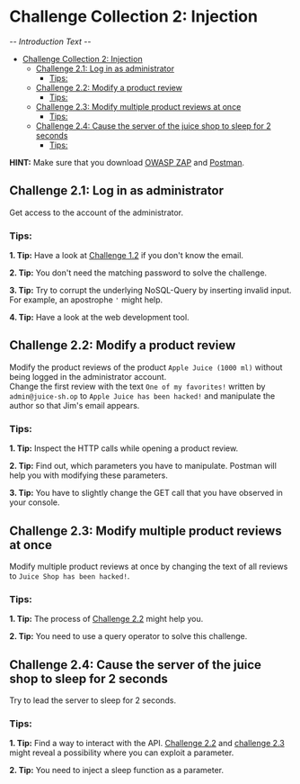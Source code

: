 # Challenge Collection 2: Injection

*-- Introduction Text --*

   * [Challenge Collection 2: Injection](#challenge-collection-2-injection)
      * [Challenge 2.1: Log in as administrator](#challenge-21-log-in-as-administrator)
         * [Tips:](#tips)
      * [Challenge 2.2: Modify a product review](#challenge-22-modify-a-product-review)
         * [Tips:](#tips-1)
      * [Challenge 2.3: Modify multiple product reviews at once](#challenge-23-modify-multiple-product-reviews-at-once)
         * [Tips:](#tips-2)
      * [Challenge 2.4: Cause the server of the juice shop to sleep for 2 seconds](#challenge-24-cause-the-server-of-the-juice-shop-to-sleep-for-2-seconds)
         * [Tips:](#tips-3)

**HINT:** Make sure that you download [OWASP ZAP](https://github.com/zaproxy/zaproxy/wiki/Downloads) and [Postman](https://www.getpostman.com/apps).

## Challenge 2.1: Log in as administrator
Get access to the account of the administrator.

### Tips:

**1. Tip:** Have a look at [Challenge 1.2](https://github.com/nt-ca-aqe/thesis-ahs/tree/master/Challenge%201:%20Broken%20Access%20Control#challenge-12-find-the-admin-page) if you don't know the email.

**2. Tip:** You don't need the matching password to solve the challenge.

**3. Tip:** Try to corrupt the underlying NoSQL-Query by inserting invalid input. For example, an apostrophe `'` might help.

**4. Tip:** Have a look at the web development tool.


## Challenge 2.2: Modify a product review

Modify the product reviews of the product `Apple Juice (1000 ml)` without being logged in the administrator account.  
Change the first review with the text `One of my favorites!` written by `admin@juice-sh.op` to `Apple Juice has been hacked!` and manipulate the author so that Jim's email appears.

### Tips:

**1. Tip:** Inspect the HTTP calls while opening a product review.

**2. Tip:** Find out, which parameters you have to manipulate. Postman will help you with modifying these parameters.

**3. Tip:** You have to slightly change the GET call that you have observed in your console.


## Challenge 2.3: Modify multiple product reviews at once
Modify multiple product reviews at once by changing the text of all reviews to `Juice Shop has been hacked!`.

### Tips: 

**1. Tip:** The process of [Challenge 2.2](#challenge-22-modify-a-product-review) might help you.

**2. Tip:** You need to use a query operator to solve this challenge.


## Challenge 2.4: Cause the server of the juice shop to sleep for 2 seconds
Try to lead the server to sleep for 2 seconds.

### Tips:

**1. Tip:** Find a way to interact with the API. [Challenge 2.2](#challenge-22-modify-a-product-review) and [challenge 2.3](#challenge-23-modify-multiple-product-reviews-at-once) might reveal a possibility where you can exploit a parameter.

**2. Tip:** You need to inject a sleep function as a parameter.

